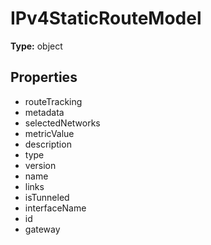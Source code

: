 # IPv4StaticRouteModel


**Type:** object

## Properties
* routeTracking
* metadata
* selectedNetworks
* metricValue
* description
* type
* version
* name
* links
* isTunneled
* interfaceName
* id
* gateway

